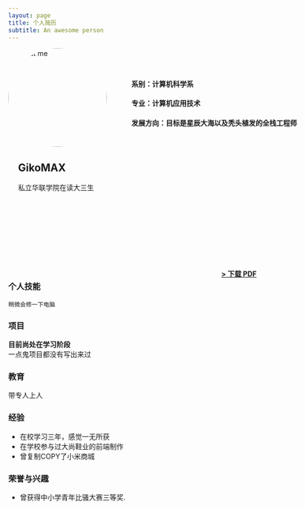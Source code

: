 ```yaml
---
layout: page
title: 个人简历
subtitle: An awesome person
---
```

<img src="https://i.loli.net/2020/07/10/tW2fu3hFmGZVgJQ.jpg" alt="about me" class="blog-entry-img" style="width:200px;border-radius:50%">
<div style="margin-left:20px"><p><h2>GikoMAX</h2></p>
<p>
私立华联学院在读大三生
</p>
</div>
<div style="position: relative; top:-250px;left: 250px;"><span><h4><b>系别：计算机科学系</b></h4></span><span style="margin-left: 15px;"><h4><b>专业：计算机应用技术</b></h4></span><span><h4><b>发展方向：目标是星辰大海以及秃头植发的全栈工程师</b></h4></span></div>
<br>
<span style="float: right; "><a href="{{ '/assets/resume.pdf' | prepend: site.baseurl }}"><strong>> 下载 PDF</strong></a> </span>



### 个人技能
```稍微会修一下电脑  ```  

### 项目
**目前尚处在学习阶段**  
一点鬼项目都没有写出来过

### 教育

带专人上人  

   


### 经验
- 在校学习三年，感觉一无所获
- 在学校参与过大尚鞋业的前端制作
- 曾复制COPY了小米商城

### 荣誉与兴趣

- 曾获得中小学青年比骚大赛三等奖.

